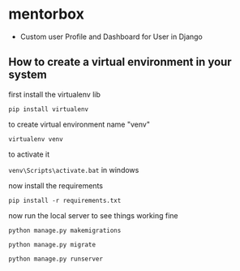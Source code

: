 # mentorbox


- Custom user Profile and Dashboard for User in Django


## How to create a virtual environment in your system


first install the virtualenv lib

`pip install virtualenv`

to create virtual environment name "venv"


`virtualenv venv `

to activate it 

`venv\Scripts\activate.bat`     in windows

now install the requirements 

`pip install -r requirements.txt`

now run the local server to see things working fine 


`python manage.py makemigrations`

`python manage.py migrate`

`python manage.py runserver`
